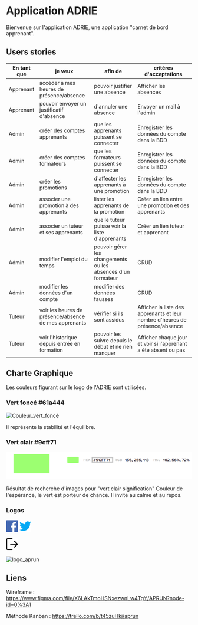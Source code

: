 # Application ADRIE

Bienvenue sur l'application ADRIE, une application "carnet de bord apprenant". 

## Users stories 

| En tant que  |  je veux | afin de | critères d'acceptations |
|--|--|--|---------|
|Apprenant | accèder à mes heures de présence/absence | pouvoir justifier une absence | Afficher les absences | 
|Apprenant|pouvoir envoyer un justificatif d'absence | d'annuler une absence | Envoyer un mail à l'admin |
|Admin|créer des comptes apprenants | que les apprenants puissent se connecter | Enregistrer les données du compte dans la BDD | 
|Admin|créer des comptes formateurs | que les formateurs puissent se connecter | Enregistrer les données du compte dans la BDD |
|Admin|créer les promotions | d'affecter les apprenants à une promotion | Enregistrer les données du compte dans la BDD |
|Admin|associer une promotion à des apprenants|lister les apprenants de la promotion|Créer un lien entre une promotion et des apprenants  | 
|Admin|associer un tuteur et ses apprenants | que le tuteur puisse voir la liste d'apprenants|Créer un lien tuteur et apprenant|
|Admin|modifier l'emploi du temps|pouvoir gérer les changements ou les absences d'un formateur | CRUD |
|Admin|modifier les données d'un compte|modifier des données fausses|CRUD|
| Tuteur |voir les heures de présence/absence de mes apprenants | vérifier si ils sont assidus| Afficher la liste des apprenants et leur nombre d'heures de présence/absence|
|Tuteur|voir l'historique depuis entrée en formation | pouvoir les suivre depuis le début et ne rien manquer | Afficher chaque jour et voir si l'apprenant a été absent ou pas| 

## Charte Graphique 

Les couleurs figurant sur le logo de l'ADRIE sont utilisées. 

### Vert foncé  #61a444

![Couleur_vert_foncé](ressources/charte_graphique/vertfoncé.png)

Il représente la stabilité et l'équilibre.

### Vert clair #9cff71

![Couleur_Vert_Clair](ressources/charte_graphique/vertclair.png)

Résultat de recherche d'images pour "vert clair signification"
Couleur de l'espérance, le vert est porteur de chance. Il invite au calme et au repos.



### Logos 

![logo_facebook](ressources/charte_graphique/facebook.png) ![logo_twitter](ressources/charte_graphique/twitter.png)

![deconnexion](ressources/charte_graphique/logout.png)

![logo_aprun](ressources/charte_graphique/logo.jpg)


## Liens 


Wireframe : https://www.figma.com/file/X6LAkTmoHSNxezwnLw4TgY/APRUN?node-id=0%3A1

Méthode Kanban : https://trello.com/b/t45zuHkj/aprun

